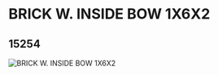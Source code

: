 # BRICK W. INSIDE BOW 1X6X2
## 15254
![BRICK W. INSIDE BOW 1X6X2](https://lc-www-live-s.legocdn.com/media/bricks/5/2/6047006.jpg)